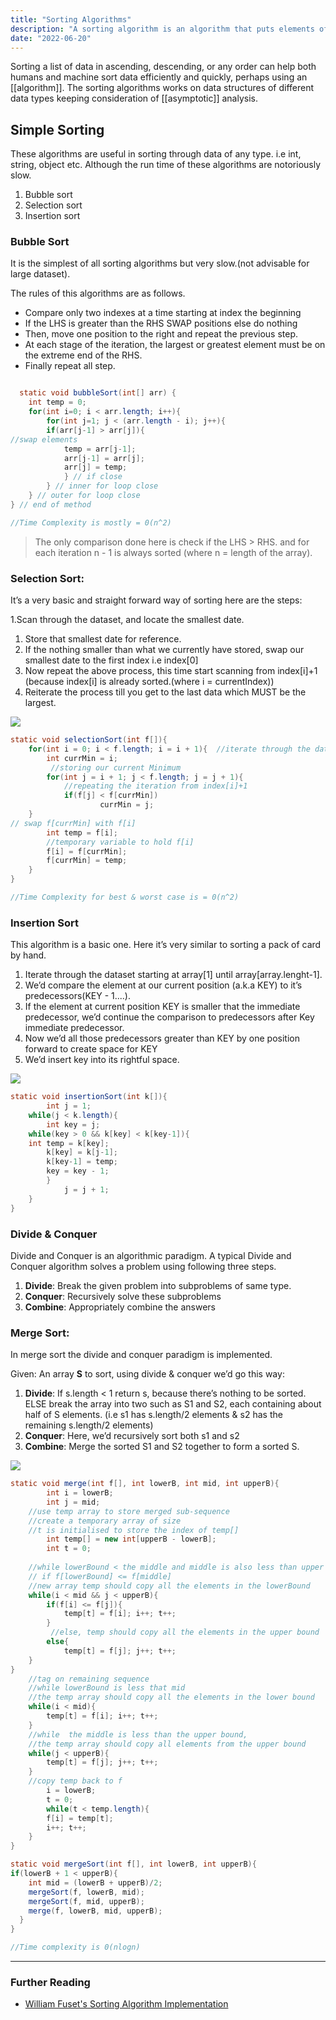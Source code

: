 ```yaml
---
title: "Sorting Algorithms"
description: "A sorting algorithm is an algorithm that puts elements of a list into an order"
date: "2022-06-20"
---
```


Sorting a list of data in ascending, descending, or any order can help both humans  and machine sort data efficiently and quickly, perhaps using an [[algorithm]]. The sorting algorithms works on data structures of different data types keeping consideration of [[asymptotic]] analysis.


## Simple Sorting

These algorithms are  useful in sorting through data of any type. i.e int, string, object etc. Although the run time of these algorithms are notoriously slow.

1.  Bubble sort
2.  Selection sort
3.  Insertion sort

### Bubble Sort

It is the simplest of all sorting algorithms but very slow.(not advisable for large dataset).

The rules of this algorithms are as follows.

-   Compare only two indexes at a time starting at index the beginning
-   If the LHS is greater than the RHS SWAP positions else do nothing
-   Then, move one position to the right and repeat the previous step.
-   At each stage of the iteration, the largest or greatest element must be on the extreme end of the RHS.
-   Finally repeat all step.

```java

  static void bubbleSort(int[] arr) {
	int temp = 0;
	for(int i=0; i < arr.length; i++){
		for(int j=1; j < (arr.length - i); j++){
		if(arr[j-1] > arr[j]){
//swap elements
			temp = arr[j-1];
			arr[j-1] = arr[j];
			arr[j] = temp;
			} // if close
		} // inner for loop close
	} // outer for loop close
} // end of method

//Time Complexity is mostly = 0(n^2)

```

> The only comparison done here is check if the LHS > RHS. and for each iteration n - 1 is always sorted (where n = length of the array).

### Selection Sort:

It’s a very basic and straight forward way of sorting here are the steps:

1.Scan through the dataset, and locate the smallest date.

1.  Store that smallest date for reference.
2.  If the nothing smaller than what we currently have stored, swap our smallest date to the first index i.e index[0]
3.  Now repeat the above process, this time start scanning from index[i]+1 (because index[i] is already sorted.(where i = currentIndex))
4.  Reiterate the process till you get to the last data which MUST be the largest.

![](https://s3.us-west-2.amazonaws.com/secure.notion-static.com/f069ac77-d23d-4be8-b4d4-75c1b13803a1/Screenshot_2022-03-01_at_17.43.06.png?X-Amz-Algorithm=AWS4-HMAC-SHA256&X-Amz-Content-Sha256=UNSIGNED-PAYLOAD&X-Amz-Credential=AKIAT73L2G45EIPT3X45%2F20220618%2Fus-west-2%2Fs3%2Faws4_request&X-Amz-Date=20220618T202515Z&X-Amz-Expires=86400&X-Amz-Signature=ba6a02b3f9fe06d2f5d3c7034dabbe946ac5153410dedcaea3c5037b4e6d767a&X-Amz-SignedHeaders=host&response-content-disposition=filename%20%3D%22Screenshot%25202022-03-01%2520at%252017.43.06.png%22&x-id=GetObject)

```java
static void selectionSort(int f[]){
	for(int i = 0; i < f.length; i = i + 1){  //iterate through the dataset
		int currMin = i;     
		 //storing our current Minimum
		for(int j = i + 1; j < f.length; j = j + 1){ 
			//repeating the iteration from index[i]+1
			if(f[j] < f[currMin])
					currMin = j;
	}
// swap f[currMin] with f[i]
		int temp = f[i];     
		//temporary variable to hold f[i]
		f[i] = f[currMin];
		f[currMin] = temp;
	}
}

//Time Complexity for best & worst case is = 0(n^2)
```


### Insertion Sort

This algorithm is a basic one. Here it’s very similar to sorting a pack of card by hand.

1.  Iterate through the dataset starting at array[1] until array[array.lenght-1].
2.  We’d compare the element at our current position (a.k.a KEY) to it’s predecessors(KEY - 1....).
3.  If the element at current position KEY is smaller that the immediate predecessor, we’d continue the comparison to predecessors after Key immediate predecessor.
4.  Now we’d all those predecessors greater than KEY by one position forward to create space for KEY
5.  We’d insert key into its rightful space.

![](https://s3.us-west-2.amazonaws.com/secure.notion-static.com/74345031-05e4-4563-8f69-3a9c9f8475c8/Screenshot_2022-03-01_at_18.43.40.png?X-Amz-Algorithm=AWS4-HMAC-SHA256&X-Amz-Content-Sha256=UNSIGNED-PAYLOAD&X-Amz-Credential=AKIAT73L2G45EIPT3X45%2F20220618%2Fus-west-2%2Fs3%2Faws4_request&X-Amz-Date=20220618T203658Z&X-Amz-Expires=86400&X-Amz-Signature=1e084d5f08cc60116b6fbe0e7c4aff323f3622154283830b7e8daeff3f6f8f1a&X-Amz-SignedHeaders=host&response-content-disposition=filename%20%3D%22Screenshot%25202022-03-01%2520at%252018.43.40.png%22&x-id=GetObject)

```java
static void insertionSort(int k[]){
		int j = 1;    
	while(j < k.length){   
		int key = j;      
	while(key > 0 && k[key] < k[key-1]){ 
    int temp = k[key];  
		k[key] = k[j-1];    
		k[key-1] = temp;    
		key = key - 1;     
		}
			j = j + 1;   
	}
}
```


### Divide & Conquer

Divide and Conquer is an algorithmic paradigm. A typical Divide and Conquer algorithm solves a problem using following three steps.

1.  **Divide**: Break the given problem into subproblems of same type.
2.  **Conquer**: Recursively solve these subproblems
3.  **Combine**: Appropriately combine the answers


### Merge Sort:

In merge sort the divide and conquer paradigm is implemented.

Given: An array **S** to sort, using divide & conquer we’d go this way:

1.  **Divide**: If s.length < 1 return s, because there’s nothing to be sorted. ELSE break the array into two such as S1 and S2, each containing about half of S elements. (i.e s1 has s.length/2 elements & s2 has the remaining s.length/2 elements)
2.  **Conquer**: Here, we’d recursively sort both s1 and s2
3.  **Combine**: Merge the sorted S1 and S2 together to form a sorted S.

![](https://s3.us-west-2.amazonaws.com/secure.notion-static.com/346cf58d-cff1-43a6-b24e-6a5a496f535c/Screenshot_2022-03-01_at_19.05.01.png?X-Amz-Algorithm=AWS4-HMAC-SHA256&X-Amz-Content-Sha256=UNSIGNED-PAYLOAD&X-Amz-Credential=AKIAT73L2G45EIPT3X45%2F20220618%2Fus-west-2%2Fs3%2Faws4_request&X-Amz-Date=20220618T204209Z&X-Amz-Expires=86400&X-Amz-Signature=4b954e76472003542332bf536e2134eff9ba483da4adc3a628b67238dcf77314&X-Amz-SignedHeaders=host&response-content-disposition=filename%20%3D%22Screenshot%25202022-03-01%2520at%252019.05.01.png%22&x-id=GetObject)

```java
static void merge(int f[], int lowerB, int mid, int upperB){
		int i = lowerB;
		int j = mid;
	//use temp array to store merged sub-sequence
	//create a temporary array of size
	//t is initialised to store the index of temp[]
		int temp[] = new int[upperB - lowerB];
		int t = 0;   
	
	//while lowerBound < the middle and middle is also less than upper bound 
	// if f[lowerBound] <= f[middle] 
	//new array temp should copy all the elements in the lowerBound
	while(i < mid && j < upperB){  
		if(f[i] <= f[j]){            
			temp[t] = f[i]; i++; t++;  
		}
		 //else, temp should copy all the elements in the upper bound
		else{
			temp[t] = f[j]; j++; t++;  
	}
}
	//tag on remaining sequence
	//while lowerBound is less that mid
	//the temp array should copy all the elements in the lower bound
	while(i < mid){               
		temp[t] = f[i]; i++; t++;  
	}
	//while  the middle is less than the upper bound,
	//the temp array should copy all elements from the upper bound
	while(j < upperB){   
		temp[t] = f[j]; j++; t++;  
	}
	//copy temp back to f
		i = lowerB;
		t = 0;
		while(t < temp.length){
		f[i] = temp[t];
		i++; t++;
	}
}
```


```java
static void mergeSort(int f[], int lowerB, int upperB){
if(lowerB + 1 < upperB){
    int mid = (lowerB + upperB)/2;
    mergeSort(f, lowerB, mid);
    mergeSort(f, mid, upperB);
    merge(f, lowerB, mid, upperB);
  }
}

//Time complexity is 0(nlogn)
```


---
### Further Reading
- [William Fuset's Sorting Algorithm Implementation](https://github.com/ahmedsaheed/Algorithms/tree/master/src/main/java/com/williamfiset/algorithms/sorting)